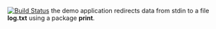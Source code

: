 [![Build Status](https://travis-ci.org/17viu18m/lab14.svg?branch=master)](https://travis-ci.org/17viu18m/lab14)
the demo application redirects data from stdin to a file **log.txt** using a package **print**.
